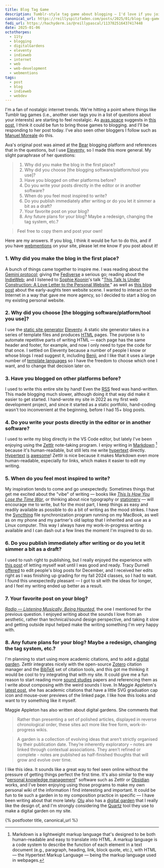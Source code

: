 ```yaml
---
title: Blog Tag Game
description: Tumblr-style tag game about blogging — I'd love if you join in!
canonical_url: https://reillyspitzfaden.com/posts/2025/01/blog-tag-game
fedi_url: https://hachyderm.io/@reillypascal/113782516437417448
date: 2025-01-06
octothorpes:
  - 11ty
  - blogging
  - digitalGardens
  - eleventy
  - indieweb
  - internet
  - web
  - web-development
  - webmentions
tags:
  - post
  - blog
  - indieweb
  - webdev
---
```


I'm a fan of nostalgic internet trends. We're hitting a point where things like Tumblr tag games (i.e., another user tags you in a list of questions about your interests) are starting to feel nostalgic. As [avas.space](https://blog.avas.space) suggests in [this post](https://blog.avas.space/bear-blog-challenge/), I think it could be fun to bring those games to blogging. and I'll be responding to her post today. I've also seen other bloggers I follow such as [Manuel Moreale](https://manuelmoreale.com/blog-questions-challenge) do this.

Ava's original post was aimed at the [Bear](https://bearblog.dev/) blogging platform and references that in the questions, but I use [Eleventy](https://www.11ty.dev/), so I made this more general. My slight paraphrase of her questions:

> 1. Why did you make the blog in the first place?
> 2. Why did you choose \[the blogging software/platform/tool you use\]?
> 3. Have you blogged on other platforms before?
> 4. Do you write your posts directly in the editor or in another software?
> 5. When do you feel most inspired to write?
> 6. Do you publish immediately after writing or do you let it simmer a bit as a draft?
> 7. Your favorite post on your blog?
> 8. Any future plans for your blog? Maybe a redesign, changing the tag system, etc.?

> Feel free to copy them and post your own!

Here are my answers. If you blog, I think it would be fun to do this, and if you have [webmentions](https://indieweb.org/Webmention) on your site, please let me know if you post about it!

### 1. Why did you make the blog in the first place?
A bunch of things came together to inspire me. I was reading about the [Gemini protocol](https://geminiprotocol.net/); giving the [Fediverse](https://en.wikipedia.org/wiki/Fediverse) a serious go; reading about the [IndieWeb](https://indieweb.org/); and I listened to [Sophie Koonin](https://localghost.dev/)'s talk "[This Talk Is Under Construction: A Love Letter to the Personal Website](https://www.youtube.com/watch?v=H2Ux0hGQcs4)," as well as [this blog post](https://localghost.dev/blog/remembering-the-early-00s-teen-website-scene/) about the early-aughts teen website scene. I wanted to interact on the Internet in a way that gave me more agency, so I decided to start a blog on my existing personal website.

### 2. Why did you choose \[the blogging software/platform/tool you use\]?
I use the [static site generator](https://en.wikipedia.org/wiki/Static_site_generator) [Eleventy](https://www.11ty.dev/). A static site generator takes in a series of template files and produces [HTML]([HTML](https://en.wikipedia.org/wiki/HTML)) pages. The purpose is to automate repetitive parts of writing HTML — each page has the same header and footer, for example, and now I only need to type the code for that once. I settled on Eleventy because a number of people I know or whose blogs I read suggest it, including [Benji](https://www.benji.dog/), and I like that it uses a large number of [template languages](https://www.11ty.dev/docs/languages/) so I have the freedom to choose which one I want, and to change that decision later on.

### 3. Have you blogged on other platforms before?
I used to write this entire site by hand! Even the [RSS](https://en.wikipedia.org/wiki/RSS) feed was hand-written. This made blogging much slower, although doing it that way did make it easier to get started. I hand-wrote my site in 2022 as my first web development project, and since it started as a static portfolio, hand-coding wasn't too inconvenient at the beginning, before I had 15+ blog posts.

### 4. Do you write your posts directly in the editor or in another software?
I used to write my blog directly in the VS Code editor, but lately I've been enjoying using the [Zettlr](https://en.wikipedia.org/wiki/Zettlr) note-taking program. I enjoy writing in [Markdown](https://en.wikipedia.org/wiki/Markdown) [^1] because it's human-readable, but still lets me write [hypertext](https://en.wikipedia.org/wiki/Hypertext) directly. [Hypertext](https://reillyspitzfaden.com/posts/2024/12/hypertext-memex-collaboration-socialization/) [is](https://en.wikipedia.org/wiki/Hypertext_fiction) [awesome](https://en.wikipedia.org/wiki/Patchwork_Girl_(hypertext))! Zettlr is nice because it makes Markdown even more human-readable, especially for links, which makes it easier to edit my writing.

### 5. When do you feel most inspired to write?
My inspiration tends to come and go unexpectedly. Sometimes things that get me excited about the "vibe" of writing — books like <cite>[This Is How You Lose the Time War](https://en.wikipedia.org/wiki/This_Is_How_You_Lose_the_Time_War)</cite>, or thinking about nice typography or [stationery](https://reillyspitzfaden.com/posts/2024/06/making-journaling-more-enjoyable/) — will encourage me to write, but for the most part, I keep things as easy and readily available as possible to do a bit of writing as the mood strikes. I have the [Syncthing](https://en.wikipedia.org/wiki/Syncthing) file synchronization program running on my MacBook, as well as on my phone and my partner's old laptop that I inherited and use as a Linux computer. This way I always have my work-in-progress writing available and I can dash out a few lines the moment I'm inspired to do so.

### 6. Do you publish immediately after writing or do you let it simmer a bit as a draft?
I used to rush right to publishing, but I really enjoyed the experience with [this post](https://reillyspitzfaden.com/posts/2024/12/radio-listening-musically/) of letting myself wait until I was good and ready. Tracy Durnell [offered](https://tracydurnell.com/2024/12/01/gift-to-the-indie-web-i-will-edit-your-blog-post/) to edit people's blog posts for December, and I received her edits right as I was finishing up grading for my fall 2024 classes, so I had to wait. I found this unexpectedly pleasant — I got to sit with the ideas for longer, and I feel my writing ended up better as a result.

### 7. Your favorite post on your blog?
<cite>[Radio — Listening Musically, Being Haunted](https://reillyspitzfaden.com/posts/2024/12/radio-listening-musically/)</cite>, the one I mentioned for the previous question. I enjoyed writing about the sounds I love from an aesthetic, rather than technical/sound design perspective, and taking it slow and getting outside input helped make the writing something I'm very happy with.

### 8. Any future plans for your blog? Maybe a redesign, changing the tag system, etc.?
I'm planning to start using more academic citations, and to add a [digital garden](https://maggieappleton.com/garden-history/). Zettlr integrates nicely with the open-source [Zotero](https://en.wikipedia.org/wiki/Zotero) citation manager and the [BibTeX](https://en.wikipedia.org/wiki/BibTeX) set of citation tools, and this got me thinking it would be cool to try integrating that with my site. It could give me a fun reason to start reading more [sound studies](https://en.wikipedia.org/wiki/Sound_studies) papers and referencing them as I write about composing with the weird sounds I love. In Maggie Appleton's [latest post](https://maggieappleton.com/growing-a-human), she has academic citations that have a little SVG graduation cap icon and mouse-over previews of the linked page. I like how this looks and want to try something like it myself.

Maggie Appleton has also written about digital gardens. She comments that 

> Rather than presenting a set of polished articles, displayed in reverse chronological order, these sites act more like free form, work-in-progress wikis.

> A garden is a collection of evolving ideas that aren’t strictly organised by their publication date. They’re inherently exploratory – notes are linked through contextual associations. They aren’t refined or complete - notes are published as half-finished thoughts that will grow and evolve over time.

I like this idea. It sounds like a great way to feel seen online without the pressure of getting things perfect the first time. It's also similar to the way "[personal knowledge management](https://en.wikipedia.org/wiki/Personal_knowledge_base)" software such as Zettlr or [Obsidian](https://en.wikipedia.org/wiki/Obsidian_(software)) works, and I've been enjoying using those programs to make my own personal wiki of the information I find interesting and important. It could be fun to tie such a garden in to my composition practice in specific — I have been writing about that more lately. [Olu](https://olu.online/) also has a [digital garden](https://notes.olu.online/) that I really like the design of, and I'm strongly considering the [Quartz](https://quartz.jzhao.xyz/) tool they use to make a digital garden on my site.

[^1]: Markdown is a lightweight markup language that's designed to be both human-readable and easy to translate into HTML. A markup language is a code system to describe the function of each element in a text document (e.g., paragraph, heading, link, block quote, etc.), with HTML — the Hypertext Markup Language — being the markup language used in webpages.

 {% postfooter title, canonical_url %}